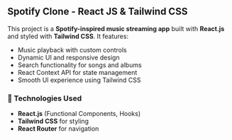 ## Spotify Clone - React JS & Tailwind CSS

This project is a **Spotify-inspired music streaming app** built with **React.js** and styled with **Tailwind CSS**. It features:

- Music playback with custom controls
- Dynamic UI and responsive design
- Search functionality for songs and albums
- React Context API for state management
- Smooth UI experience using Tailwind CSS

### 🚀 Technologies Used
- **React.js** (Functional Components, Hooks)
- **Tailwind CSS** for styling
- **React Router** for navigation
